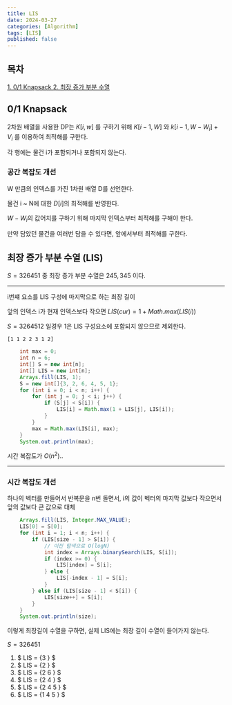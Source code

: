 ```yaml
---
title: LIS
date: 2024-03-27
categories: [Algorithm]
tags: [LIS]
published: false
---
```


## 목차

<a href = "#1"> 1. 0/1 Knapsack </a>
<a href = "#2"> 2. 최장 증가 부분 수열</a>

## <font id = "1">0/1 Knapsack</font>

2차원 배열을 사용한 DP는 $K[i, w]$ 를 구하기 위해 $K[i - 1, W]$ 와 $k[i - 1, W - W_i] + V_i$ 를 이용하여 최적해를 구한다.

각 행에는 물건 i가 포함되거나 포함되지 않는다.

### 공간 복잡도 개선

W 만큼의 인덱스를 가진 1차원 배열 D를 선언한다.

물건 i ~ N에 대한 $D[i]$의 최적해를 반영한다.

$W - W_i$의 값어치를 구하기 위해 마지막 인덱스부터 최적해를 구해야 한다.

만약 담았던 물건을 여러번 담을 수 있다면, 앞에서부터 최적해를 구한다.

## <font id = "2"> 최장 증가 부분 수열 (LIS) </font>

$S = {3 2 6 4 5 1}$ 중 최장 증가 부분 수열은 ${2 4 5}, {3 4 5}$ 이다.

---

i번쨰 요소를 LIS 구성에 마지막으로 하는 최장 길이

앞의 인덱스 i가 현재 인덱스보다 작으면 $LIS(cur) = 1 + Math.max(LIS(i))$

$S = {3 2 6 4 5 1 2}$ 일경우 1은 LIS 구성요소에 포함되지 않으므로 제외한다.

    [1 1 2 2 3 1 2]

```java
    int max = 0;
    int n = 6;
    int[] S = new int[n];
    int[] LIS = new int[n];
    Arrays.fill(LIS, 1);
    S = new int[]{3, 2, 6, 4, 5, 1};
    for (int i = 0; i < n; i++) {
        for (int j = 0; j < i; j++) {
            if (S[j] < S[i]) {
                LIS[i] = Math.max(1 + LIS[j], LIS[i]);
            }
        }
        max = Math.max(LIS[i], max);
    }
    System.out.println(max);
```

시간 복잡도가 $O(n^2)$..

---

### 시간 복잡도 개선

하나의 벡터를 만들어서 반복문을 n번 돌면서, i의 값이 벡터의 마지막 값보다 작으면서 앞의 값보다 큰 값으로 대체

```java
    Arrays.fill(LIS, Integer.MAX_VALUE);
    LIS[0] = S[0];
    for (int i = 1; i < n; i++) {
        if (LIS[size - 1] > S[i]) {
            // 이진 탐색으로 O(logN)
            int index = Arrays.binarySearch(LIS, S[i]);
            if (index >= 0) {
                LIS[index] = S[i];
            } else {
                LIS[-index - 1] = S[i];
            }
        } else if (LIS[size - 1] < S[i]) {
            LIS[size++] = S[i];
        }
    }
    System.out.println(size);
```

이렇게 최장길이 수열을 구하면, 실제 LIS에는 최장 길이 수열이 들어가지 않는다.

$S = {3 2 6 4 5 1}$

1. $ LIS = {3 } $
1. $ LIS = {2 } $
1. $ LIS = {2 6 } $
1. $ LIS = {2 4 } $
1. $ LIS = {2 4 5 } $
1. $ LIS = {1 4 5 } $
